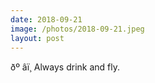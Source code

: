 ```yaml
---
date: 2018-09-21
image: /photos/2018-09-21.jpeg
layout: post
---
```


ðº âï¸ Always drink and fly.
